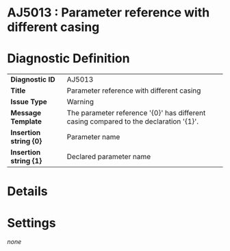 # AJ5013 : Parameter reference with different casing

# Diagnostic Definition

<table>
  <tr>
    <td class="header"><b>Diagnostic ID</b></td>
    <td>AJ5013</td>
  </tr>
  <tr>
    <td class="header"><b>Title</b></td>
    <td>Parameter reference with different casing</td>
  </tr>
  <tr>
    <td class="header"><b>Issue Type</b></td>
    <td>Warning</td>
  </tr>
  <tr>
    <td class="header"><b>Message Template</b></td>
    <td>The parameter reference '{0}' has different casing compared to the declaration '{1}'.</td>
  </tr>
    <tr>
    <td class="header"><b>Insertion string {0}</b></td>
    <td>Parameter name</td>
  </tr>
  <tr>
    <td class="header"><b>Insertion string {1}</b></td>
    <td>Declared parameter name</td>
  </tr>

</table>

# Details



# Settings

*none*

